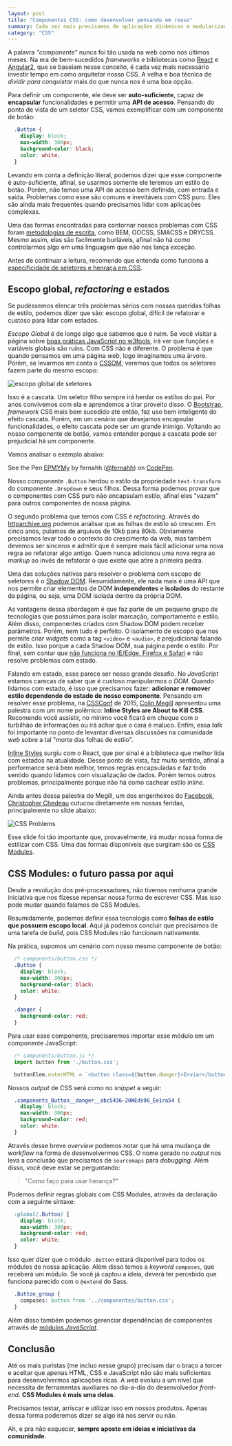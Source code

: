 ```yaml
---
layout: post
title: "Componentes CSS: como desenvolver pensando em reuso"
summary: Cada vez mais precisamos de aplicações dinâmicas e modularizadas. E como criar componentes encapsulados em uma linguagem onde tudo é global? Veremos aqui paradigmas e aprender como desenvolver CSS escalável em tempos de módulos JavaScript e Web Components.
category: "CSS"
---
```


A palavra *"componente"* nunca foi tão usada na web como nos últimos meses. Na era de bem-sucedidos *frameworks* e bibliotecas como [React](https://facebook.github.io/react/) e [Angular2](https://angular.io/), que se baseiam nesse conceito, é cada vez mais necessário investir tempo em como arquitetar nosso CSS. A velha e boa técnica de *dividir para conquistar* mais do que nunca nos é uma boa opção.

Para definir um componente, ele deve ser **auto-suficiente**, capaz de **encapsular** funcionalidades e permitir uma **API de acesso**. Pensando do ponto de vista de um seletor CSS, vamos exemplificar com um componente de botão:

```css
  .Button {
    display: block;
    max-width: 300px;
    background-color: black;
    color: white;
  }
```

Levando em conta a definição literal, podemos dizer que esse componente é auto-suficiente, afinal, se usarmos somente ele teremos um estilo de botão. Porém, não temos uma API de acesso bem definida, com entrada e saída. Problemas como esse são comuns e inevitáveis com CSS puro. Eles são ainda mais frequentes quando precisamos lidar com aplicações complexas.

Uma das formas encontradas para contornar nossos problemas com CSS foram [metodologias de escrita](http://tableless.com.br/oocss-smacss-bem-dry-css-afinal-como-escrever-css/), como BEM, OOCSS, SMACSS e DRYCSS. Mesmo assim, elas são facilmente burláveis, afinal não há como controlarmos algo em uma linguagem que não nos lança exceção.

Antes de continuar a leitura, recomendo que entenda como funciona a [especificidade de seletores e henraça em CSS](http://tableless.com.br/afinal-como-usar-heranca-no-css/).

## Escopo global, *refactoring* e estados

Se pudéssemos elencar três problemas sérios com nossas queridas folhas de estilo, podemos dizer que são: escopo global, difícil de refatorar e custoso para lidar com estados.

*Escopo Global* é de longe algo que sabemos que é ruim. Se você visitar a página sobre [boas práticas JavaScript no w3fools](http://www.w3schools.com/js/js_best_practices.asp), irá ver que funções e variáveis globais são ruins. Com CSS não é diferente. O problema é que quando pensamos em uma página *web*, logo imaginamos uma árvore. Porém, se levarmos em conta o [CSSOM](https://www.w3.org/TR/2013/WD-cssom-20131205/), veremos que todos os seletores fazem parte do mesmo escopo:

![escopo global de seletores](http://i.imgur.com/8xNFR7c.jpg?1)

Isso é a cascata. Um seletor filho sempre irá herdar os estilos do pai. Por anos convivemos com ela e aprendemos a tirar proveito disso. O [Bootstrap](http://getbootstrap.com/), *framework* CSS mais bem sucedido até então, faz uso bem inteligente do efeito cascata. Porém, em um cenário que desejamos encapsular funcionalidades, o efeito cascata pode ser um grande inimigo. Voltando ao nosso componente de botão, vamos entender porque a cascata pode ser prejudicial há um componente.

Vamos analisar o exemplo abaixo:

<p data-height="255" data-theme-id="0" data-slug-hash="EPMYMy" data-default-tab="result" data-user="fernahh" class='codepen'>See the Pen <a href='http://codepen.io/fernahh/pen/EPMYMy/'>EPMYMy</a> by fernahh (<a href='http://codepen.io/fernahh'>@fernahh</a>) on <a href='http://codepen.io'>CodePen</a>.</p>
<script async src="//assets.codepen.io/assets/embed/ei.js"></script>

Nosso componente `.Button` herdou o estilo da propriedade `text-transform` do componente `.Dropdown` e seus filhos. Dessa forma podemos provar que o componentes com CSS puro não encapsulam estilo, afinal eles "vazam" para outros componentes de nossa página.

O segundo problema que temos com CSS é *refactoring*. Através do [httparchive.org](http://httparchive.org/) podemos analisar que as folhas de estilo só crescem. Em cinco anos, pulamos de arquivos de 10kb para 80kb. Obviamente precisamos levar todo o contexto do crescimento da web, mas também devemos ser sinceros e admitir que é sempre mais fácil adicionar uma nova regra ao refatorar algo antigo. Quem nunca adicionou uma nova regra ao *markup* ao invés de refatorar o que existe que atire a primeira pedra.

Uma das soluções nativas para resolver o problema com escopo de seletores é o [Shadow DOM](https://www.w3.org/TR/shadow-dom/). Resumidamente, ele nada mais é uma API que nos permite criar elementos de DOM **independentes** e **isolados** do restante da página, ou seja, uma DOM isolada dentro da própria DOM.

As vantagens dessa abordagem é que faz parte de um pequeno grupo de tecnologias que possuimos para isolar marcação, comportamento e estilo. Além disso, componentes criados com Shadow DOM podem receber parâmetros. Porém, nem tudo é perfeito. O isolamento de escopo que nos permite criar *widgets* como a tag `<video>` e `<audio>`, é prejudicional falando de estilo. Isso porque a cada Shadow DOM, sua página perde o estilo. Por final, sem contar que [não funciona no IE/Edge, Firefox e Safari](http://caniuse.com/#feat=shadowdom) e não resolve problemas com estado.

Falando em estado, esse parece ser nosso grande desafio. No *JavaScript* estamos carecas de saber que é custoso manipularmos o *DOM*. Quando lidamos com estado, é isso que precisamos fazer: **adicionar e remover estilo dependendo do estado de nosso componente**. Pensando em resolver esse problema, na [CSSConf](https://www.youtube.com/watch?v=NoaxsCi13yQ) de 2015, [Colin Megill](https://twitter.com/colinmegill) apresentou uma palestra com um nome polêmico: **Inline Styles are About to Kill CSS**. Recomendo você assistir, no mínimo você ficará em choque com o turbilhão de informações ou irá achar que o cara é maluco. Enfim, essa *talk* foi importante no ponto de levantar diversas discussões na comunidade *web* sobre a tal "morte das folhas de estilo".

[Inline Styles](https://facebook.github.io/react/tips/inline-styles.html) surgiu com o React, que por sinal é a biblioteca que melhor lida com estados na atualidade. Desse ponto de vista, faz muito sentido, afinal a performance será bem melhor, temos regras encapsuladas e faz todo sentido quando lidamos com visualização de dados. Porém temos outros problemas, principalmente porque não há como cachear estilo *inline*.

Ainda antes dessa palestra do Megill, um dos engenheiros do [Facebook](https://facebook.github.io/), [Christopher Chedeau](http://blog.vjeux.com/) cutucou diretamente em nossas feridas, principalmente no slide abaixo:

![CSS Problems](http://i.imgur.com/wBw0LL2.jpg?1)

Esse slide foi tão importante que, provavelmente, irá mudar nossa forma de estilizar com CSS. Uma das formas disponíveis que surgiram são os [CSS Modules](https://github.com/css-modules/css-modules).

## CSS Modules: o futuro passa por aqui

Desde a revolução dos pré-processadores, não tivemos nenhuma grande iniciativa que nos fizesse repensar nossa forma de escrever CSS. Mas isso pode mudar quando falamos de CSS Modules.

Resumidamente, podemos definir essa tecnologia como **folhas de estilo que possuem escopo local**. Aqui já podemos concluir que precisamos de uma tarefa de *build*, pois CSS Modules não funcionam nativamente.

Na prática, supomos um cenário com nosso mesmo componente de botão:

```css
  /* components/button.css */
  .Button {
    display: block;
    max-width: 300px;
    background-color: black;
    color: white;
  }

  .danger {
    background-color: red;
  }
```

Para usar esse componente, precisaremos importar esse módulo em um componente JavaScript:


```javascript
  /* components/button.js */
  import button from './button.css';

  buttonElem.outerHTML = `<button class=${button.danger}>Enviar</button>`
```

Nossos *output* de CSS será como no *snippet* a seguir:

```css
  .components_Button__danger__abc5436-20WEds96_Ee1ra54 {
    display: block;
    max-width: 300px;
    background-color: red;
    color: white;
  }
```

Através desse breve *overview* podemos notar que há uma mudança de *workflow* na forma de desenvolvermos CSS. O nome gerado no *output* nos leva a conclusão que precisamos de `sourcemaps` para *debugging*. Além disso, você deve estar se perguntando:

> "Como faço para usar herança?"

Podemos definir regras globais com CSS Modules, através da declaração com a seguinte sintaxe:

```css
  :global(.Button) {
    display: block;
    max-width: 300px;
    background-color: red;
    color: white;
  }
```

Isso quer dizer que o módulo `.Button` estará disponível para todos os módulos de nossa aplicação. Além disso temos a *keyword* `composes`, que receberá um módulo. Se você já captou a ideia, deverá ter percebido que funciona parecido com o `@extend` do Sass.

```css
  .Button_group {
    composes: button from '../componentes/button.css';
  }
```

Além disso também podemos gerenciar dependências de componentes através de [módulos *JavaScript*](http://www.2ality.com/2014/09/es6-modules-final.html).

## Conclusão

Até os mais puristas (me incluo nesse grupo) precisam dar o braço a torcer e aceitar que apenas HTML, CSS e JavaScript não são mais suficientes para desenvolvermos aplicações ricas. A *web* evoluiu a um nível que necessita de ferramentas auxiliares no dia-a-dia do desenvolvedor *front-end*. **CSS Modules é mais uma delas**.

Precisamos testar, arriscar e utilizar isso em nossos produtos. Apenas dessa forma poderemos dizer se algo irá nos servir ou não.

Ah, e pra não esquecer, **sempre aposte em ideias e iniciativas da comunidade**.
